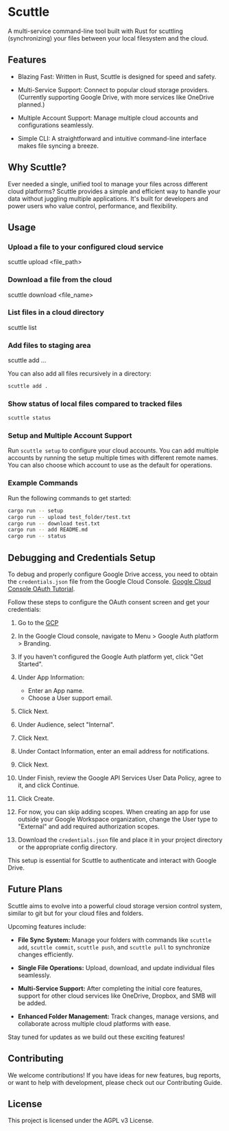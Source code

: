 # Scuttle
A multi-service command-line tool built with Rust for scuttling (synchronizing) your files between your local filesystem and the cloud.

## Features
* Blazing Fast: Written in Rust, Scuttle is designed for speed and safety.

* Multi-Service Support: Connect to popular cloud storage providers. (Currently supporting Google Drive, with more services like OneDrive planned.)

* Multiple Account Support: Manage multiple cloud accounts and configurations seamlessly.

* Simple CLI: A straightforward and intuitive command-line interface makes file syncing a breeze.

## Why Scuttle?
Ever needed a single, unified tool to manage your files across different cloud platforms? Scuttle provides a simple and efficient way to handle your data without juggling multiple applications. It's built for developers and power users who value control, performance, and flexibility.

## Usage
### Upload a file to your configured cloud service
scuttle upload <file_path>

### Download a file from the cloud
scuttle download <file_name>

### List files in a cloud directory
scuttle list

### Add files to staging area
scuttle add <file1> <file2> ...

You can also add all files recursively in a directory:

```bash
scuttle add .
```

### Show status of local files compared to tracked files

```bash
scuttle status
```

### Setup and Multiple Account Support
Run `scuttle setup` to configure your cloud accounts. You can add multiple accounts by running the setup multiple times with different remote names. You can also choose which account to use as the default for operations.

### Example Commands
Run the following commands to get started:

```bash
cargo run -- setup
cargo run -- upload test_folder/test.txt
cargo run -- download test.txt
cargo run -- add README.md
cargo run -- status
```

## Debugging and Credentials Setup
To debug and properly configure Google Drive access, you need to obtain the `credentials.json` file from the Google Cloud Console. [Google Cloud Console OAuth Tutorial](https://developers.google.com/workspace/drive/api/quickstart/python#configure_the_oauth_consent_screen).

Follow these steps to configure the OAuth consent screen and get your credentials:

1. Go to the [GCP](https://console.cloud.google.com/auth/branding)

2. In the Google Cloud console, navigate to Menu > Google Auth platform > Branding.

3. If you haven't configured the Google Auth platform yet, click "Get Started".

4. Under App Information:
   - Enter an App name.
   - Choose a User support email.

5. Click Next.

6. Under Audience, select "Internal".

7. Click Next.

8. Under Contact Information, enter an email address for notifications.

9. Click Next.

10. Under Finish, review the Google API Services User Data Policy, agree to it, and click Continue.

11. Click Create.

12. For now, you can skip adding scopes. When creating an app for use outside your Google Workspace organization, change the User type to "External" and add required authorization scopes.

13. Download the `credentials.json` file and place it in your project directory or the appropriate config directory.

This setup is essential for Scuttle to authenticate and interact with Google Drive.

## Future Plans
Scuttle aims to evolve into a powerful cloud storage version control system, similar to git but for your cloud files and folders.

Upcoming features include:

* **File Sync System:** Manage your folders with commands like `scuttle add`, `scuttle commit`, `scuttle push`, and `scuttle pull` to synchronize changes efficiently.

* **Single File Operations:** Upload, download, and update individual files seamlessly.

* **Multi-Service Support:** After completing the initial core features, support for other cloud services like OneDrive, Dropbox, and SMB will be added.

* **Enhanced Folder Management:** Track changes, manage versions, and collaborate across multiple cloud platforms with ease.

Stay tuned for updates as we build out these exciting features!

## Contributing
We welcome contributions! If you have ideas for new features, bug reports, or want to help with development, please check out our Contributing Guide.

## License
This project is licensed under the AGPL v3 License.
